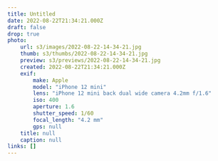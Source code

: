 ```yaml
---
title: Untitled
date: 2022-08-22T21:34:21.000Z
draft: false
drop: true
photo:
    url: s3/images/2022-08-22-14-34-21.jpg
    thumb: s3/thumbs/2022-08-22-14-34-21.jpg
    preview: s3/previews/2022-08-22-14-34-21.jpg
    created: 2022-08-22T21:34:21.000Z
    exif:
        make: Apple
        model: "iPhone 12 mini"
        lens: "iPhone 12 mini back dual wide camera 4.2mm f/1.6"
        iso: 400
        aperture: 1.6
        shutter_speed: 1/60
        focal_length: "4.2 mm"
        gps: null
    title: null
    caption: null
links: []
---
```

